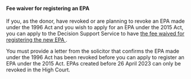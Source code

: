 ####  Fee waiver for registering an EPA

If you, as the donor, have revoked or are planning to revoke an EPA made under
the 1996 Act and you wish to apply for an EPA under the 2015 Act, you can
apply to the Decision Support Service to have [ the fee waived for registering
the new EPA ](https://decisionsupportservice.ie/resources/fees) .

You must provide a letter from the solicitor that confirms the EPA made under
the 1996 Act has been revoked before you can apply to register an EPA under
the 2015 Act. EPAs created before 26 April 2023 can only be revoked in the
High Court.
